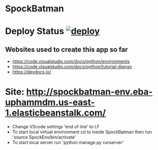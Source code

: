 # SpockBatman

# Deploy Status [![deploy](https://github.com/BenjDG/SpockBatman/actions/workflows/deploy.yml/badge.svg)](https://github.com/BenjDG/SpockBatman/actions/workflows/deploy.yml)

## Websites used to create this app so far
* https://code.visualstudio.com/docs/python/environments
* https://code.visualstudio.com/docs/python/tutorial-django
* https://devdocs.io/

# Site: http://spockbatman-env.eba-uphammdm.us-east-1.elasticbeanstalk.com/

- Change VScode settings 'end of line' to LF
- To start local virtual environment cd to inside SpockBatman then run 'source SpockEnv/bin/activate'
- To start local server run 'python manage.py runserver'
